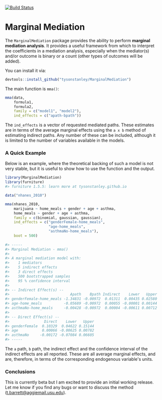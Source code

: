 
<!-- README.md is generated from README.Rmd. Please edit that file -->
[![Build Status](https://travis-ci.org/TysonStanley/MarginalMediation.svg?branch=master)](https://travis-ci.org/TysonStanley/MarginalMediation)

Marginal Mediation
==================

The `MarginalMediation` package provides the ability to perform **marginal mediation analysis**. It provides a useful framework from which to interpret the coefficients in a mediation analysis, especially when the mediator(s) and/or outcome is binary or a count (other types of outcomes will be added).

You can install it via:

``` r
devtools::install_github("tysonstanley/MarginalMediation")
```

The main function is `mma()`:

``` r
mma(data,
    formula1,
    formula2,
    family = c("model1", "model2"),
    ind_effects = c("apath-bpath"))
```

The `ind_effects` is a vector of requested mediated paths. These estimates are in terms of the average marginal effects using the `a x b` method of estimating indirect paths. Any number of these can be included, although it is limited to the number of variables available in the models.

### A Quick Example

Below is an example, where the theoretical backing of such a model is not very stable, but it is useful to show how to use the function and the output.

``` r
library(MarginalMediation)
library(furniture)
#> furniture 1.5.5: learn more at tysonstanley.github.io

data("nhanes_2010")

mma(nhanes_2010,
    marijuana ~ home_meals + gender + age + asthma,
    home_meals ~ gender + age + asthma,
    family = c(binomial, gaussian, gaussian),
    ind_effects = c("genderFemale-home_meals",
                    "age-home_meals",
                    "asthmaNo-home_meals"),
    boot = 500)
                                                                    
#> -----
#> Marginal Mediation - mma()
#> 
#> A marginal mediation model with:
#>    1 mediators
#>    5 indirect effects
#>    3 direct effects
#>    500 bootstrapped samples
#>    95 % confidence interval
#> 
#> -- Indirect Effect(s) --
#>                            Apath    Bpath Indirect    Lower   Upper
#> genderFemale-home_meals -1.34831 -0.00972  0.01311  0.00435 0.02580
#> age-home_meals          -0.05689 -0.00972  0.00055 -0.00001 0.00144
#> asthmaNo-home_meals     -0.00428 -0.00972  0.00004 -0.00611 0.00712
#> 
#> -- Direct Effect(s) --
#>                Direct    Lower   Upper
#> genderFemale  0.10329  0.04622 0.15144
#> age           0.00066 -0.00625 0.00782
#> asthmaNo     -0.00172 -0.07084 0.06605
#> -----
```

The `a` path, `b` path, the indirect effect and the confidence interval of the indirect effects are all reported. These are all average marginal effects, and are, therefore, in terms of the corresponding endogenous variable's units.

### Conclusions

This is currently beta but I am excited to provide an initial working release. Let me know if you find any bugs or want to discuss the method (<t.barrett@aggiemail.usu.edu>).
